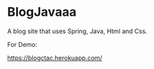 # BlogJavaaa

A blog site that uses Spring, Java, Html and Css.

For Demo:

https://blogctac.herokuapp.com/
